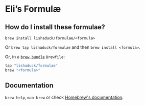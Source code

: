 # Eli’s Formulæ

## How do I install these formulae?

`brew install lishaduck/formulae/<formula>`

Or `brew tap lishaduck/formulae` and then `brew install <formula>`.

Or, in a [`brew bundle`](https://github.com/Homebrew/homebrew-bundle) `Brewfile`:

```ruby
tap "lishaduck/formulae"
brew "<formula>"
```

## Documentation

`brew help`, `man brew` or check [Homebrew's documentation](https://docs.brew.sh).
